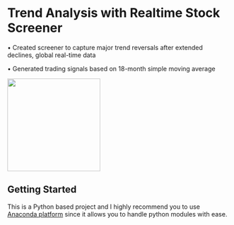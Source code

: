 # Trend Analysis with Realtime Stock Screener

•	Created screener to capture major trend reversals after extended declines, global real-time data

•	Generated trading signals based on 18-month simple moving average

<img src="https://github.com/ejenkins-001/Realtime-Stock-Screener/blob/master/Silver.JPG" height="210">

## Getting Started
This is a Python based project and I highly recommend you to use [Anaconda platform](https://www.anaconda.com/) since it allows you to handle python modules with ease. 
